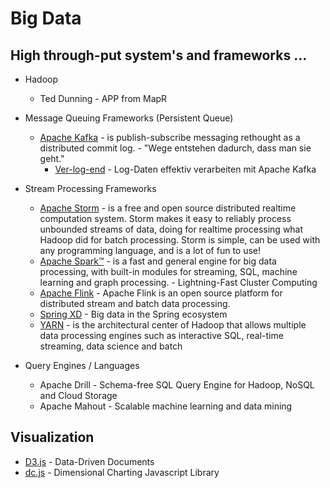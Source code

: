 # Big Data 

## High through-put system's and frameworks ...
* Hadoop
  * Ted Dunning - APP from MapR

* Message Queuing Frameworks (Persistent Queue)
  - [Apache Kafka](http://kafka.apache.org) - is publish-subscribe messaging rethought as a distributed commit log. - "Wege entstehen dadurch, dass man sie geht."
    * [Ver-log-end](https://www.innoq.com/de/articles/2013/08/log-daten-verarbeiten-mit-kafka/) - Log-Daten effektiv verarbeiten mit Apache Kafka

* Stream Processing Frameworks
  - [Apache Storm]() - is a free and open source distributed realtime computation system. Storm makes it easy to reliably process unbounded streams of data, doing for realtime processing what Hadoop did for batch processing. Storm is simple, can be used with any programming language, and is a lot of fun to use!
  - [Apache Spark™]() - is a fast and general engine for big data processing, with built-in modules for streaming, SQL, machine learning and graph processing. - Lightning-Fast Cluster Computing
  - [Apache Flink]() - Apache Flink is an open source platform for distributed stream and batch data processing.
  - [Spring XD]() - Big data in the Spring ecosystem
  - [YARN]() - is the architectural center of Hadoop that allows multiple data processing engines such as interactive SQL, real-time streaming, data science and batch

* Query Engines / Languages
  - Apache Drill - Schema-free SQL Query Engine for Hadoop, NoSQL and Cloud Storage 
  - Apache Mahout - Scalable machine learning and data mining

## Visualization 
 * [D3.js](d3js.org) - Data-Driven Documents
 * [dc.js](https://dc-js.github.io/dc.js/) - Dimensional Charting Javascript Library

